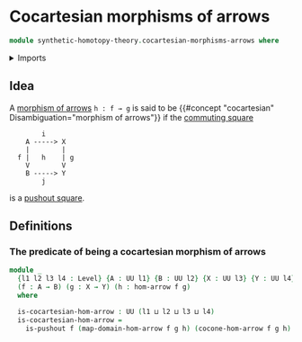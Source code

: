 # Cocartesian morphisms of arrows

```agda
module synthetic-homotopy-theory.cocartesian-morphisms-arrows where
```

<details><summary>Imports</summary>

```agda
open import foundation.morphisms-arrows
open import foundation.universe-levels

open import synthetic-homotopy-theory.cocones-under-span-diagrams
open import synthetic-homotopy-theory.pushouts
```

</details>

## Idea

A [morphism of arrows](foundation.morphisms-arrows.md) `h : f → g` is said to be
{{#concept "cocartesian" Disambiguation="morphism of arrows"}} if the
[commuting square](foundation-core.commuting-squares-of-maps.md)

```text
        i
    A -----> X
    |        |
  f |   h    | g
    V        V
    B -----> Y
        j
```

is a [pushout square](synthetic-homotopy-theory.pushouts.md).

## Definitions

### The predicate of being a cocartesian morphism of arrows

```agda
module _
  {l1 l2 l3 l4 : Level} {A : UU l1} {B : UU l2} {X : UU l3} {Y : UU l4}
  (f : A → B) (g : X → Y) (h : hom-arrow f g)
  where

  is-cocartesian-hom-arrow : UU (l1 ⊔ l2 ⊔ l3 ⊔ l4)
  is-cocartesian-hom-arrow =
    is-pushout f (map-domain-hom-arrow f g h) (cocone-hom-arrow f g h)
```
